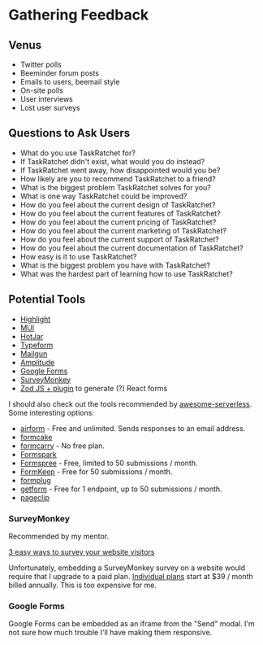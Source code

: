 # Gathering Feedback

## Venus

- Twitter polls
- Beeminder forum posts
- Emails to users, beemail style
- On-site polls
- User interviews
- Lost user surveys

## Questions to Ask Users

- What do you use TaskRatchet for?
- If TaskRatchet didn't exist, what would you do instead?
- If TaskRatchet went away, how disappointed would you be?
- How likely are you to recommend TaskRatchet to a friend?
- What is the biggest problem TaskRatchet solves for you?
- What is one way TaskRatchet could be improved?
- How do you feel about the current design of TaskRatchet?
- How do you feel about the current features of TaskRatchet?
- How do you feel about the current pricing of TaskRatchet?
- How do you feel about the current marketing of TaskRatchet?
- How do you feel about the current support of TaskRatchet?
- How do you feel about the current documentation of TaskRatchet?
- How easy is it to use TaskRatchet?
- What is the biggest problem you have with TaskRatchet?
- What was the hardest part of learning how to use TaskRatchet?

## Potential Tools

- [Highlight](https://www.highlight.io/)
- [MUI](https://mui.com/)
- [HotJar](https://www.hotjar.com/)
- [Typeform](https://www.typeform.com/)
- [Mailgun](https://www.mailgun.com/)
- [Amplitude](https://www.amplitude.com/)
- [Google Forms](https://www.google.com/forms/about/)
- [SurveyMonkey](https://www.surveymonkey.com/)
- [Zod JS + plugin](https://zod.dev/?id=form-integrations) to generate (?) React forms

I should also check out the tools recommended by [awesome-serverless][3]. Some interesting options:

- [airform](https://airform.io/) - Free and unlimited. Sends responses to an email address.
- [formcake](https://formcake.com/)
- [formcarry](https://formcarry.com/) - No free plan.
- [Formspark](https://formspark.io/)
- [Formspree](https://formspree.io/) - Free, limited to 50 submissions / month.
- [FormKeep](https://formkeep.com/) - Free for 50 submissions / month.
- [formplug](https://github.com/danielireson/formplug)
- [getform](https://getform.io/) - Free for 1 endpoint, up to 50 submissions / month.
- [pageclip](https://pageclip.co/)

### SurveyMonkey

Recommended by my mentor.

[3 easy ways to survey your website visitors][1]

Unfortunately, embedding a SurveyMonkey survey on a website would require that I
upgrade to a paid plan. [Individual plans][2] start at $39 / month billed annually.
This is too expensive for me.

### Google Forms

Google Forms can be embedded as an iframe from the "Send" modal. I'm not sure how
much trouble I'll have making them responsive.

[1]: https://www.surveymonkey.com/curiosity/3-easy-ways-survey-website-visitors/
[2]: https://www.surveymonkey.com/pricing/individual/?ut_source=pricing-teams-summary
[3]: https://github.com/anaibol/awesome-serverless#forms
